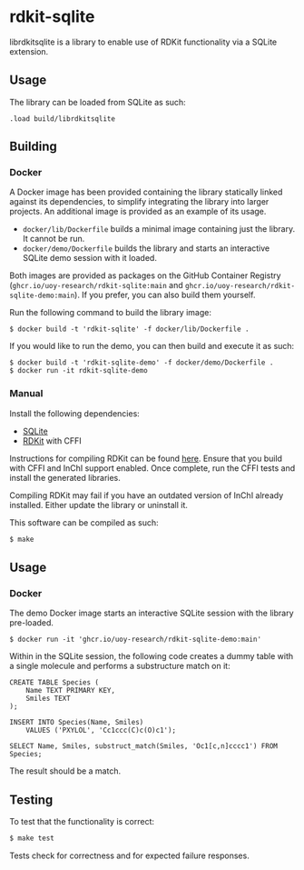 # rdkit-sqlite

librdkitsqlite is a library to enable use of RDKit functionality via a SQLite extension.

## Usage

The library can be loaded from SQLite as such:

```
.load build/librdkitsqlite
```

## Building

### Docker

A Docker image has been provided containing the library statically linked against its dependencies, to simplify integrating the library into larger projects. An additional image is provided as an example of its usage.

- `docker/lib/Dockerfile` builds a minimal image containing just the library. It cannot be run.
- `docker/demo/Dockerfile` builds the library and starts an interactive SQLite demo session with it loaded.

Both images are provided as packages on the GitHub Container Registry (`ghcr.io/uoy-research/rdkit-sqlite:main` and `ghcr.io/uoy-research/rdkit-sqlite-demo:main`). If you prefer, you can also build them yourself.

Run the following command to build the library image:

`$ docker build -t 'rdkit-sqlite' -f docker/lib/Dockerfile .`

If you would like to run the demo, you can then build and execute it as such:

```
$ docker build -t 'rdkit-sqlite-demo' -f docker/demo/Dockerfile .
$ docker run -it rdkit-sqlite-demo
```

### Manual

Install the following dependencies:

- [SQLite](https://www.sqlite.org/)
- [RDKit](https://github.com/rdkit/rdkit) with CFFI

Instructions for compiling RDKit can be found [here](https://github.com/rdkit/rdkit/blob/master/Docs/Book/Install.md). Ensure that you build with CFFI and InChI support enabled. Once complete, run the CFFI tests and install the generated libraries.

Compiling RDKit may fail if you have an outdated version of InChI already installed. Either update the library or uninstall it.

This software can be compiled as such:

```bash
$ make
```

## Usage

### Docker

The demo Docker image starts an interactive SQLite session with the library pre-loaded.

`$ docker run -it 'ghcr.io/uoy-research/rdkit-sqlite-demo:main'`


Within in the SQLite session, the following code creates a dummy table with a single molecule and performs a substructure match on it:

```
CREATE TABLE Species (
    Name TEXT PRIMARY KEY,
    Smiles TEXT
);

INSERT INTO Species(Name, Smiles)
    VALUES ('PXYLOL', 'Cc1ccc(C)c(O)c1');

SELECT Name, Smiles, substruct_match(Smiles, 'Oc1[c,n]cccc1') FROM Species;
```

The result should be a match.

## Testing

To test that the functionality is correct:

```bash
$ make test
```

Tests check for correctness and for expected failure responses.
